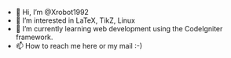 - 👋 Hi, I’m @Xrobot1992
- 👀 I’m interested in LaTeX, TikZ, Linux
- 🌱 I’m currently learning web development using the CodeIgniter framework.
- 📫 How to reach me here or my mail :-)

